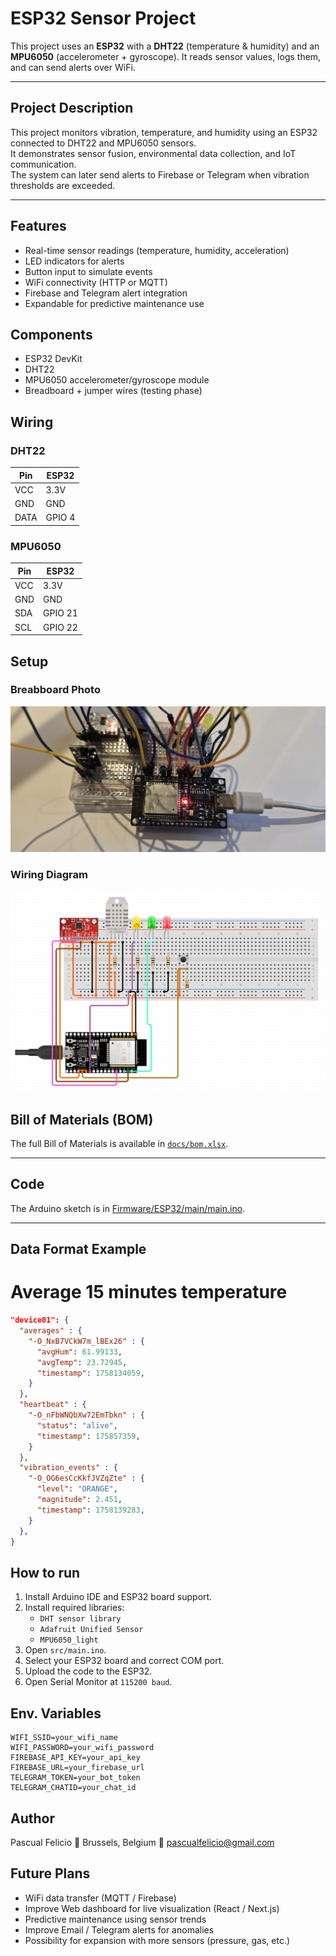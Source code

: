 # ESP32 Sensor Project

This project uses an **ESP32** with a **DHT22** (temperature & humidity) and an **MPU6050** (accelerometer + gyroscope).
It reads sensor values, logs them, and can send alerts over WiFi.

---
## Project Description
This project monitors vibration, temperature, and humidity using an ESP32 connected to DHT22 and MPU6050 sensors.  
It demonstrates sensor fusion, environmental data collection, and IoT communication.  
The system can later send alerts to Firebase or Telegram when vibration thresholds are exceeded.

---

## Features
- Real-time sensor readings (temperature, humidity, acceleration)
- LED indicators for alerts
- Button input to simulate events
- WiFi connectivity (HTTP or MQTT)
- Firebase and Telegram alert integration
- Expandable for predictive maintenance use

## Components
- ESP32 DevKit
- DHT22
- MPU6050 accelerometer/gyroscope module
- Breadboard + jumper wires (testing phase)

## Wiring
### DHT22
| Pin  | ESP32  |
|------|--------|
| VCC  | 3.3V   |
| GND  | GND    |
| DATA | GPIO 4 |

### MPU6050
| Pin | ESP32   |
|-----|-------- |
| VCC | 3.3V    |
| GND | GND     |
| SDA | GPIO 21 |
| SCL | GPIO 22 |

## Setup
### Breabboard Photo
![breadboard](Docs/breadboard_photo.jpg)

### Wiring Diagram
![diagram](Docs/wiring_diagram.png)

## Bill of Materials (BOM)
The full Bill of Materials is available in [`docs/bom.xlsx`](Docs/BOM.xlsx).

---

## Code
The Arduino sketch is in [Firmware/ESP32/main/main.ino](Firmware/ESP32/main/main.ino).

---

## Data Format Example

# Average 15 minutes temperature
```json
"device01": {
  "averages" : {
    "-O_NxB7VCkW7m_lBEx26" : {
      "avgHum": 61.99133,
      "avgTemp": 23.72945,
      "timestamp": 1758134059,
    }
  },
  "heartbeat" : {
    "-O_nFbWNQbXw72EmTbkn" : {
      "status": "alive",
      "timestamp": 175857359,
    }
  },
  "vibration_events" : {
    "-O_OG6esCcKkfJVZqZte" : {
      "level": "ORANGE",
      "magnitude": 2.451,
      "timestamp": 1758139283,
    }
  },
}
```

## How to run
1. Install Arduino IDE and ESP32 board support.
2. Install required libraries:
    - `DHT sensor library`
    - `Adafruit Unified Sensor`
    - `MPU6050_light`
3. Open `src/main.ino`.
4. Select your ESP32 board and correct COM port.
5. Upload the code to the ESP32.
6. Open Serial Monitor at `115200 baud`.

## Env. Variables

```
WIFI_SSID=your_wifi_name
WIFI_PASSWORD=your_wifi_password
FIREBASE_API_KEY=your_api_key
FIREBASE_URL=your_firebase_url
TELEGRAM_TOKEN=your_bot_token
TELEGRAM_CHATID=your_chat_id

```

## Author
Pascual Felicio
📍 Brussels, Belgium
📧 pascualfelicio@gmail.com

## Future Plans
- WiFi data transfer (MQTT / Firebase)
- Improve Web dashboard for live visualization (React / Next.js)
- Predictive maintenance using sensor trends
- Improve Email / Telegram alerts for anomalies
- Possibility for expansion with more sensors (pressure, gas, etc.)
